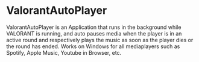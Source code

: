 # ValorantAutoPlayer
ValorantAutoPlayer is an Application that runs in the background while VALORANT is running, and auto pauses media when the player is in an active round and respectively plays the music as soon as the player dies or the round has ended. Works on Windows for all mediaplayers such as Spotify, Apple Music, Youtube in Browser, etc.

